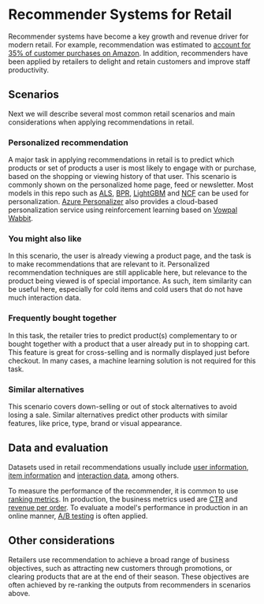 # Recommender Systems for Retail

Recommender systems have become a key growth and revenue driver for modern retail.  For example, recommendation was estimated to [account for 35% of customer purchases on Amazon](https://www.mckinsey.com/industries/retail/our-insights/how-retailers-can-keep-up-with-consumers#). In addition, recommenders have been applied by retailers to delight and retain customers and improve staff productivity. 

## Scenarios

Next we will describe several most common retail scenarios and main considerations when applying recommendations in retail.

### Personalized recommendation

A major task in applying recommendations in retail is to predict which products or set of products a user is most likely to engage with or purchase, based on the shopping or viewing history of that user. This scenario is commonly shown on the personalized home page, feed or newsletter.  Most models in this repo such as [ALS](../../examples/00_quick_start/als_movielens.ipynb), [BPR](../../examples/02_model_collaborative_filtering/cornac_bpr_deep_dive.ipynb), [LightGBM](../../examples/00_quick_start/lightgbm_tinycriteo.ipynb) and [NCF](../../examples/00_quick_start/ncf_movielens.ipynb) can be used for personalization. [Azure Personalizer](https://docs.microsoft.com/en-us/azure/cognitive-services/personalizer/concept-active-learning) also provides a cloud-based personalization service using reinforcement learning based on [Vowpal Wabbit](../../examples/02_model_content_based_filtering/vowpal_wabbit_deep_dive.ipynb).

### You might also like

In this scenario, the user is already viewing a product page, and the task is to make recommendations that are relevant to it.  Personalized recommendation techniques are still applicable here, but relevance to the product being viewed is of special importance.  As such, item similarity can be useful here, especially for cold items and cold users that do not have much interaction data.

### Frequently bought together

In this task, the retailer tries to predict product(s) complementary to or bought together with a  product that a user already put in to shopping cart. This feature is great for cross-selling and is normally displayed just before checkout.  In many cases, a machine learning solution is not required for this task.

### Similar alternatives

This scenario covers down-selling or out of stock alternatives to avoid losing a sale. Similar alternatives predict other products with similar features, like price, type, brand or visual appearance.

## Data and evaluation

Datasets used in retail recommendations usually include  [user information](../../GLOSSARY.md), [item information](../../GLOSSARY.md) and [interaction data](../../GLOSSARY.md), among others.

To measure the performance of the recommender, it is common to use [ranking metrics](../../GLOSSARY.md). In production, the business metrics used are [CTR](../../GLOSSARY.md) and [revenue per order](../../GLOSSARY.md). To evaluate a model's performance in production in an online manner, [A/B testing](../../GLOSSARY.md) is often applied.

## Other considerations

Retailers use recommendation to achieve a broad range of business objectives, such as attracting new customers through promotions, or clearing products that are at the end of their season. These objectives are often achieved by re-ranking the outputs from recommenders in scenarios above. 




